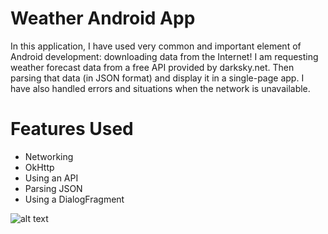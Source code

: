 # Weather Android App
In this application, I have used very common and important element of Android development: downloading data from the Internet! I am requesting weather forecast data from a free API provided by darksky.net. Then parsing that data (in JSON format) and display it in a single-page app. I have also handled errors and situations when the network is unavailable.

# Features Used
  - Networking
  - OkHttp
  - Using an API
  - Parsing JSON
  - Using a DialogFragment
  
  ![alt text](http://url/to/img.png)
